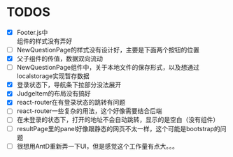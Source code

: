 # TODOS
- [x] Footer.js中<Footer/>组件的样式没有弄好
- [ ] NewQuestionPage的样式没有设计好，主要是下面两个按钮的位置
- [x] 父子组件的传值，数据双向流动
- [ ] NewQuestionPage组件中，关于本地文件的保存形式，以及想通过localstorage实现暂存数据
- [x] 登录状态下，导航条下拉部分没法展开
- [x] JudgeItem的布局没有搞好
- [x] react-router在有登录状态的跳转有问题
- [ ] react-router一些复杂的用法，这个好像需要结合后端
- [ ] 在未登录的状态下，打开的地址不会自动跳转，显示的是空白（没有组件）
- [ ] resultPage里的panel好像跟静态的网页不太一样，这个可能是bootstrap的问题
- [ ] 很想用AntD重新弄一下UI，但是感觉这个工作量有点大。。。
